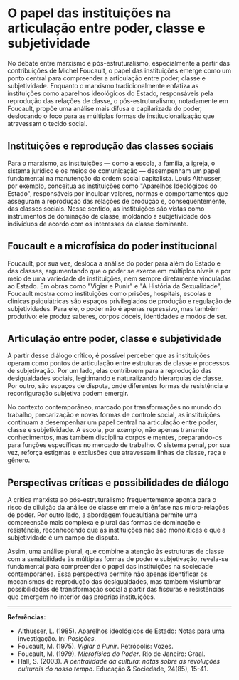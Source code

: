 
# O papel das instituições na articulação entre poder, classe e subjetividade

No debate entre marxismo e pós-estruturalismo, especialmente a partir das contribuições de Michel Foucault, o papel das instituições emerge como um ponto central para compreender a articulação entre poder, classe e subjetividade. Enquanto o marxismo tradicionalmente enfatiza as instituições como aparelhos ideológicos do Estado, responsáveis pela reprodução das relações de classe, o pós-estruturalismo, notadamente em Foucault, propõe uma análise mais difusa e capilarizada do poder, deslocando o foco para as múltiplas formas de institucionalização que atravessam o tecido social.

## Instituições e reprodução das classes sociais

Para o marxismo, as instituições — como a escola, a família, a igreja, o sistema jurídico e os meios de comunicação — desempenham um papel fundamental na manutenção da ordem social capitalista. Louis Althusser, por exemplo, conceitua as instituições como "Aparelhos Ideológicos do Estado", responsáveis por inculcar valores, normas e comportamentos que asseguram a reprodução das relações de produção e, consequentemente, das classes sociais. Nesse sentido, as instituições são vistas como instrumentos de dominação de classe, moldando a subjetividade dos indivíduos de acordo com os interesses da classe dominante.

## Foucault e a microfísica do poder institucional

Foucault, por sua vez, desloca a análise do poder para além do Estado e das classes, argumentando que o poder se exerce em múltiplos níveis e por meio de uma variedade de instituições, nem sempre diretamente vinculadas ao Estado. Em obras como "Vigiar e Punir" e "A História da Sexualidade", Foucault mostra como instituições como prisões, hospitais, escolas e clínicas psiquiátricas são espaços privilegiados de produção e regulação de subjetividades. Para ele, o poder não é apenas repressivo, mas também produtivo: ele produz saberes, corpos dóceis, identidades e modos de ser.

## Articulação entre poder, classe e subjetividade

A partir desse diálogo crítico, é possível perceber que as instituições operam como pontos de articulação entre estruturas de classe e processos de subjetivação. Por um lado, elas contribuem para a reprodução das desigualdades sociais, legitimando e naturalizando hierarquias de classe. Por outro, são espaços de disputa, onde diferentes formas de resistência e reconfiguração subjetiva podem emergir.

No contexto contemporâneo, marcado por transformações no mundo do trabalho, precarização e novas formas de controle social, as instituições continuam a desempenhar um papel central na articulação entre poder, classe e subjetividade. A escola, por exemplo, não apenas transmite conhecimentos, mas também disciplina corpos e mentes, preparando-os para funções específicas no mercado de trabalho. O sistema penal, por sua vez, reforça estigmas e exclusões que atravessam linhas de classe, raça e gênero.

## Perspectivas críticas e possibilidades de diálogo

A crítica marxista ao pós-estruturalismo frequentemente aponta para o risco de diluição da análise de classe em meio à ênfase nas micro-relações de poder. Por outro lado, a abordagem foucaultiana permite uma compreensão mais complexa e plural das formas de dominação e resistência, reconhecendo que as instituições não são monolíticas e que a subjetividade é um campo de disputa.

Assim, uma análise plural, que combine a atenção às estruturas de classe com a sensibilidade às múltiplas formas de poder e subjetivação, revela-se fundamental para compreender o papel das instituições na sociedade contemporânea. Essa perspectiva permite não apenas identificar os mecanismos de reprodução das desigualdades, mas também vislumbrar possibilidades de transformação social a partir das fissuras e resistências que emergem no interior das próprias instituições.

---

**Referências:**

- Althusser, L. (1985). Aparelhos ideológicos de Estado: Notas para uma investigação. In: *Posições*.
- Foucault, M. (1975). *Vigiar e Punir*. Petrópolis: Vozes.
- Foucault, M. (1979). *Microfísica do Poder*. Rio de Janeiro: Graal.
- Hall, S. (2003). *A centralidade da cultura: notas sobre as revoluções culturais do nosso tempo*. Educação & Sociedade, 24(85), 15-41.
```
